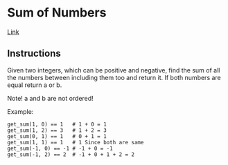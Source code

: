 # Sum of Numbers

[Link](https://www.codewars.com/kata/beginner-series-number-3-sum-of-numbers)

## Instructions

Given two integers, which can be positive and negative, find the sum of all the numbers between including them too and return it. If both numbers are equal return a or b.

Note! a and b are not ordered!

Example:

    get_sum(1, 0) == 1   # 1 + 0 = 1
    get_sum(1, 2) == 3   # 1 + 2 = 3
    get_sum(0, 1) == 1   # 0 + 1 = 1
    get_sum(1, 1) == 1   # 1 Since both are same
    get_sum(-1, 0) == -1 # -1 + 0 = -1
    get_sum(-1, 2) == 2  # -1 + 0 + 1 + 2 = 2
